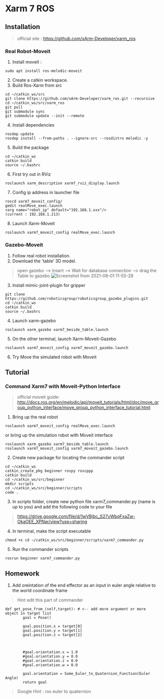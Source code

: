 # Xarm 7 ROS

## Installation
> official site : https://github.com/xArm-Developer/xarm_ros

### Real Robot-Moveit
1. Install moveit : 
```
sudo apt install ros-melodic-moveit
```
2. Create a catkin workspace.
3. Build Ros-Xarm from src
```
cd ~/catkin_ws/src
git clone https://github.com/xArm-Developer/xarm_ros.git --recursive
cd ~/catkin_ws/src/xarm_ros
git pull
git submodule sync
git submodule update --init --remote
```
4. Install dependencies
```
rosdep update
rosdep install --from-paths . --ignore-src --rosdistro melodic -y
```
5. Build the package
```
cd ~/catkin_ws
catkin build
source ~/.bashrc
```
6. First try out in RViz
```
roslaunch xarm_description xarm7_rviz_display.launch
```
7. Config ip address in launcher file
```
roscd xarm7_moveit_config/
gedit realMove_exec.launch
<arg name="robot_ip" default="192.168.1.xxx"/> 
(current : 192.168.1.213)
```
8. Launch Xarm-Moveit
```
roslaunch xarm7_moveit_config realMove_exec.launch
```

### Gazebo-Moveit
1. Follow real robot installation.
2. Download the 'table' 3D model.
> open gazebo --> Insert --> Wait for database connection --> drag the Table to gazebo
> ![Screenshot from 2021-08-01 11-55-28](https://user-images.githubusercontent.com/47204875/127757600-ddbb33b2-254c-4464-9828-f51cee5e022c.png)



3. Install mimic-joint-plugin for gripper
```
git clone https://github.com/roboticsgroup/roboticsgroup_gazebo_plugins.git
cd ~/catkin_ws
catkin build
source ~/.bashrc
```

4. Launch xarm-gazebo
```
roslaunch xarm_gazebo xarm7_beside_table.launch 
```
5. On the other terminal, launch Xarm-Moveit-Gazebo 
```
roslaunch xarm7_moveit_config xarm7_moveit_gazebo.launch
```
6. Try Move the simulated robot with Moveit


## Tutorial

### Command Xarm7 with Moveit-Python Interface
> official moveit guide: 
> http://docs.ros.org/en/melodic/api/moveit_tutorials/html/doc/move_group_python_interface/move_group_python_interface_tutorial.html

1. Bring up the real robot
```
roslaunch xarm7_moveit_config realMove_exec.launch
```
or bring up the simulation robot with Moveit interface
```
roslaunch xarm_gazebo xarm7_beside_table.launch
roslaunch xarm7_moveit_config xarm7_moveit_gazebo.launch

```
2. Create new package for locating the commander script
```
cd ~/catkin_ws
catkin_create_pkg beginner rospy roscppp
catkin build
cd ~/catkin_ws/src/beginner
mkdir scripts
cd ~/catkin_ws/src/beginner/scripts
code .
```
3. In scripts folder, create new python file xarm7_commander.py (name is up to you) and add the following code to your file
> https://drive.google.com/file/d/1wVBjbc_S27vWbqFxaZw-OkaOEE_XPNar/view?usp=sharing

4. In terminal, make the script executable
```
chmod +x cd ~/catkin_ws/src/beginner/scripts/xarm7_commander.py
```
5. Run the commander scripts
```
rosrun beginner xarm7_commander.py
```


## Homework

1. Add oreintation of the end effector as an input in euler angle relative to the world coordinate frame
> Hint edit this part of commander
```
def get_pose_from_(self,target): # <-- add more argument or more object in target list
        goal = Pose()

        goal.position.x = target[0]
        goal.position.y = target[1]
        goal.position.z = target[2]
        
        
        
        #goal.orientation.x = 1.0 
        #goal.orientation.y = 0.0
        #goal.orientation.z = 0.0
        #goal.orientation.w = 0.0
        
        goal.orientation = Some_Euler_to_Quaternion_Function(Euler Angle)
        return goal
```

> Google Hint : ros euler to quaternion



